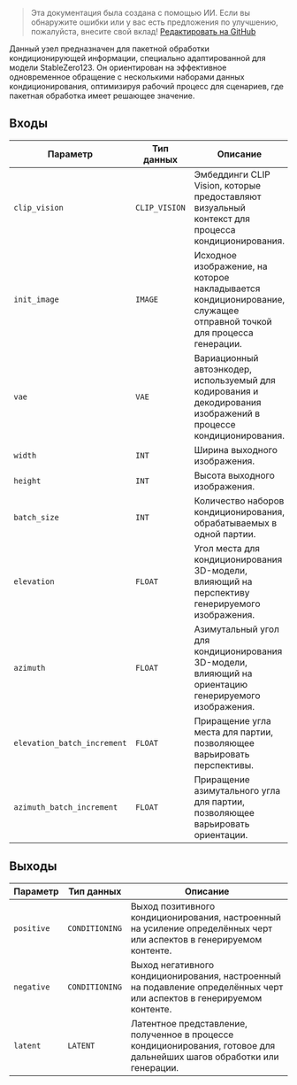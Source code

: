 > Эта документация была создана с помощью ИИ. Если вы обнаружите ошибки или у вас есть предложения по улучшению, пожалуйста, внесите свой вклад! [Редактировать на GitHub](https://github.com/Comfy-Org/embedded-docs/blob/main/comfyui_embedded_docs/docs/Stablezero123ConditioningBatched/ru.md)

Данный узел предназначен для пакетной обработки кондиционирующей информации, специально адаптированной для модели StableZero123. Он ориентирован на эффективное одновременное обращение с несколькими наборами данных кондиционирования, оптимизируя рабочий процесс для сценариев, где пакетная обработка имеет решающее значение.

## Входы

| Параметр             | Тип данных | Описание |
|----------------------|--------------|-------------|
| `clip_vision`         | `CLIP_VISION` | Эмбеддинги CLIP Vision, которые предоставляют визуальный контекст для процесса кондиционирования. |
| `init_image`          | `IMAGE`      | Исходное изображение, на которое накладывается кондиционирование, служащее отправной точкой для процесса генерации. |
| `vae`                 | `VAE`        | Вариационный автоэнкодер, используемый для кодирования и декодирования изображений в процессе кондиционирования. |
| `width`               | `INT`        | Ширина выходного изображения. |
| `height`              | `INT`        | Высота выходного изображения. |
| `batch_size`          | `INT`        | Количество наборов кондиционирования, обрабатываемых в одной партии. |
| `elevation`           | `FLOAT`      | Угол места для кондиционирования 3D-модели, влияющий на перспективу генерируемого изображения. |
| `azimuth`             | `FLOAT`      | Азимутальный угол для кондиционирования 3D-модели, влияющий на ориентацию генерируемого изображения. |
| `elevation_batch_increment` | `FLOAT` | Приращение угла места для партии, позволяющее варьировать перспективы. |
| `azimuth_batch_increment` | `FLOAT` | Приращение азимутального угла для партии, позволяющее варьировать ориентации. |

## Выходы

| Параметр     | Тип данных | Описание |
|---------------|--------------|-------------|
| `positive`    | `CONDITIONING` | Выход позитивного кондиционирования, настроенный на усиление определённых черт или аспектов в генерируемом контенте. |
| `negative`    | `CONDITIONING` | Выход негативного кондиционирования, настроенный на подавление определённых черт или аспектов в генерируемом контенте. |
| `latent`      | `LATENT`     | Латентное представление, полученное в процессе кондиционирования, готовое для дальнейших шагов обработки или генерации. |
